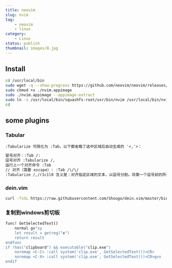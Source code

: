 ```yaml
---
title: neovim 
slug: nvim 
tag:
    - neovim 
    - linux
category:
    - Linux 
status: publish
thumbnail: images/8.jpg
---
```


## Install
```bash
cd /usr/local/bin
sudo wget -q --show-pregress https://github.com/neovim/neovim/releases/latest/download/nvim.appimage 
sudo chmod +x ./nvim.appimage
sudo ./nvim.appimage --appimage-extract
sudo ln -s /usr/local/bin/squashfs-root/usr/bin/nvim /usr/local/bin/nvim
cd
```
## some plugins
### Tabular
`:Tabularize 可简化为 :Tab，以下都省略了选中区域后自动生成的 '<,'>：` 
```bash
冒号对齐：:Tab /:
逗号对齐 :Tabularize /,
运行上一个对齐命令 :Tab
// 对齐（需要 escape）: :Tab /\/\/
:Tabularize /,/r1c1l0 含义是：对齐指定区域的文本，以逗号分割。将第一个逗号前的所有文本右对齐，然后添加一个空格；将逗号居中对齐，然后添加一个空格；然后将逗号后所有文本左对齐，不添加空格（添加 0 个空格）。
```
### dein.vim
```bash
curl -fsSL https://raw.githubusercontent.com/Shougo/dein.vim/master/bin/installer.sh | bash -s ~/.cache/dein
```
### 复制到windows剪切板
```bash
func! GetSelectedText()
    normal gv"xy
    let result = getreg("x")
    return result
endfunc
if !has("clipboard") && executable("clip.exe")
    noremap <C-C> :call system('clip.exe', GetSelectedText())<CR>
    noremap <C-X> :call system('clip.exe', GetSelectedText())<CR>gvx
endif
```
